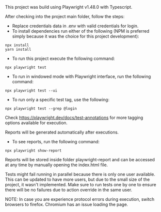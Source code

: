 This project was build using Playwright v1.48.0 with Typescript.

After checking into the project main folder, follow the steps:
- Replace credentials data in .env with valid credentials for login.
- To install dependencies run either of the following (NPM is preferred simply because it was the choice for this project development):

```console
npx install
yarn install
```

- To run this project execute the following command:

```console
npx playwright test
```

- To run in windowed mode with Playwright interface, run the following command:

```console
npx playwright test --ui 
```

- To run only a specific test tag, use the following:

```console
npx playwright test --grep @login
```

Check https://playwright.dev/docs/test-annotations for more tagging options available for execution.

Reports will be generated automatically after executions.
- To see reports, run the following command:

```console
npx playwright show-report
```
Reports will be stored inside folder playwright-report and can be accessed at any time by manually opening the index.html file.

Tests might fail running in parallel because there is only one user available. This can be updated to have more users, but due to the small size of the project, it wasn't implemented.
Make sure to run tests one by one to ensure there will be no failures due to action override in the same user.

NOTE: In case you are experience protocol errors during execution, switch browsers to firefox.
Chromium has an issue loading the page.